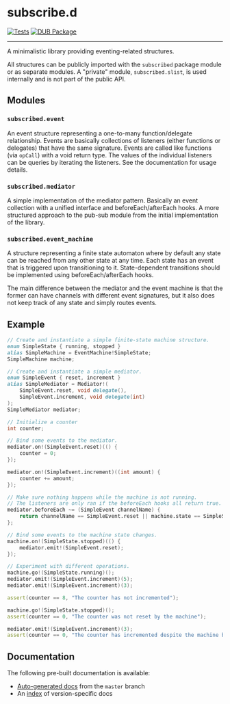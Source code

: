 # subscribe.d

[![Tests](https://github.com/v--/subscribed/workflows/tests/badge.svg)](https://github.com/v--/subscribed/actions?query=workflow%3ATests) [![DUB Package](https://img.shields.io/dub/v/subscribed.svg)](http://code.dlang.org/packages/subscribed)

---

A minimalistic library providing eventing-related structures.

All structures can be publicly imported with the `subscribed` package module or as separate modules.
A "private" module, `subscribed.slist`, is used internally and is not part of the public API.

## Modules

### `subscribed.event`

An event structure representing a one-to-many function/delegate relationship. Events are basically collections of listeners (either functions or delegates) that have the same signature. Events are called like functions (via `opCall`) with a void return type. The values of the individual listeners can be queries by iterating the listeners. See the documentation for usage details.

### `subscribed.mediator`

A simple implementation of the mediator pattern. Basically an event collection with a unified interface and beforeEach/afterEach hooks. A more structured approach to the pub-sub module from the initial implementation of the library.

### `subscribed.event_machine`

A structure representing a finite state automaton where by default any state can be reached from any other state at any time. Each state has an event that is triggered upon transitioning to it. State-dependent transitions should be implemented using beforeEach/afterEach hooks.

The main difference between the mediator and the event machine is that the former can have channels with different event signatures, but it also does not keep track of any state and simply routes events.

## Example

```d
// Create and instantiate a simple finite-state machine structure.
enum SimpleState { running, stopped }
alias SimpleMachine = EventMachine!SimpleState;
SimpleMachine machine;

// Create and instantiate a simple mediator.
enum SimpleEvent { reset, increment }
alias SimpleMediator = Mediator!(
    SimpleEvent.reset, void delegate(),
    SimpleEvent.increment, void delegate(int)
);
SimpleMediator mediator;

// Initialize a counter
int counter;

// Bind some events to the mediator.
mediator.on!(SimpleEvent.reset)(() {
    counter = 0;
});

mediator.on!(SimpleEvent.increment)((int amount) {
    counter += amount;
});

// Make sure nothing happens while the machine is not running.
// The listeners are only ran if the beforeEach hooks all return true.
mediator.beforeEach ~= (SimpleEvent channelName) {
    return channelName == SimpleEvent.reset || machine.state == SimpleState.running;
};

// Bind some events to the machine state changes.
machine.on!(SimpleState.stopped)(() {
    mediator.emit!(SimpleEvent.reset);
});

// Experiment with different operations.
machine.go!(SimpleState.running)();
mediator.emit!(SimpleEvent.increment)(5);
mediator.emit!(SimpleEvent.increment)(3);

assert(counter == 8, "The counter has not incremented");

machine.go!(SimpleState.stopped)();
assert(counter == 0, "The counter was not reset by the machine");

mediator.emit!(SimpleEvent.increment)(3);
assert(counter == 0, "The counter has incremented despite the machine being stopped");
```

## Documentation

The following pre-built documentation is available:
* [Auto-generated docs](https://ivasilev.net/files/Docs/subscribed/master/subscribed.html) from the `master` branch
* An [index](https://ivasilev.net/files/Docs/subscribed) of version-specific docs
